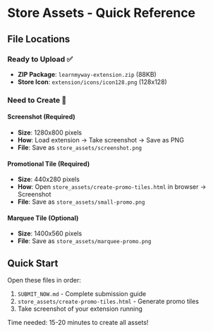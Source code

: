 # Store Assets - Quick Reference

## File Locations

### Ready to Upload ✅
- **ZIP Package**: `learnmyway-extension.zip` (88KB)
- **Store Icon**: `extension/icons/icon128.png` (128x128)

### Need to Create 📸

#### Screenshot (Required)
- **Size**: 1280x800 pixels
- **How**: Load extension → Take screenshot → Save as PNG
- **File**: Save as `store_assets/screenshot.png`

#### Promotional Tile (Required)
- **Size**: 440x280 pixels  
- **How**: Open `store_assets/create-promo-tiles.html` in browser → Screenshot
- **File**: Save as `store_assets/small-promo.png`

#### Marquee Tile (Optional)
- **Size**: 1400x560 pixels
- **File**: Save as `store_assets/marquee-promo.png`

## Quick Start

Open these files in order:
1. `SUBMIT_NOW.md` - Complete submission guide
2. `store_assets/create-promo-tiles.html` - Generate promo tiles
3. Take screenshot of your extension running

Time needed: 15-20 minutes to create all assets!
